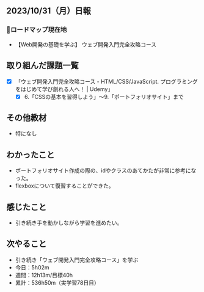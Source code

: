 ## 2023/10/31（月）日報
### :round_pushpin:ロードマップ現在地
- 【Web開発の基礎を学ぶ】 ウェブ開発入門完全攻略コース
## 取り組んだ課題一覧
- [x] 「ウェブ開発入門完全攻略コース - HTML/CSS/JavaScript. プログラミングをはじめて学び創れる人へ！ | Udemy」
  - [x] 6.「CSSの基本を習得しよう」〜9.「ポートフォリオサイト」まで
## その他教材
- 特になし
## わかったこと
- ポートフォリオサイト作成の際の、idやクラスのあてかたが非常に参考になった。
- flexboxについて復習することができた。
## 感じたこと
- 引き続き手を動かしながら学習を進めたい。
## 次やること
- 引き続き「ウェブ開発入門完全攻略コース」を学ぶ
- 今日：5h02m
- 週間：12h13m/目標40h
- 累計：536h50m（実学習78日目）
